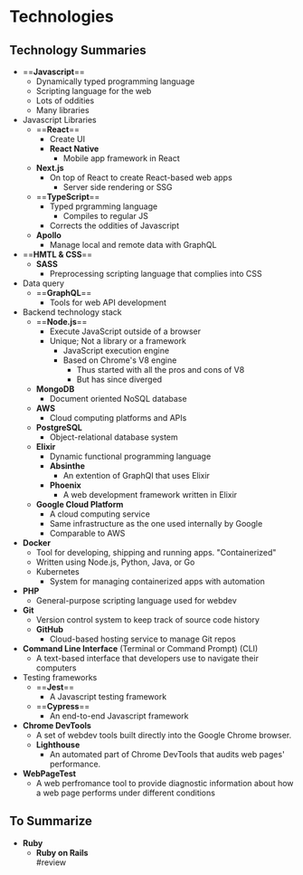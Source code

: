 # Technologies
## Technology Summaries
- ==**Javascript**==
	- Dynamically typed programming language
	- Scripting language for the web
	- Lots of oddities
	- Many libraries
- Javascript Libraries
	- ==**React**==
		- Create UI
		- **React Native**
			- Mobile app framework in React
	- **Next.js**
		- On top of React to create React-based web apps
			- Server side rendering or SSG
	- ==**TypeScript**==
		- Typed prgramming language
			- Compiles to regular JS
		- Corrects the oddities of Javascript
	- **Apollo**
		- Manage local and remote data with GraphQL
- ==**HMTL & CSS**==
	- **SASS**
		- Preprocessing scripting language that complies into CSS
- Data query
	- ==**GraphQL**==
		- Tools for web API development
- Backend technology stack
	- ==**Node.js**==
		- Execute JavaScript outside of a browser
		- Unique; Not a library or a framework
			- JavaScript execution engine
			- Based on Chrome's V8 engine
				- Thus started with all the pros and cons of V8
				- But has since diverged
	- **MongoDB**
		- Document oriented NoSQL database
	- **AWS**
		- Cloud computing platforms and APIs
	- **PostgreSQL**
		- Object-relational database system
	- **Elixir**
		- Dynamic functional programming language
		- **Absinthe**
			- An extention of GraphQl that uses Elixir
		- **Phoenix**
			- A web development framework written in Elixir
	- **Google Cloud Platform**
		- A cloud computing service
		- Same infrastructure as the one used internally by Google
		- Comparable to AWS
- **Docker**
	- Tool for developing, shipping and running apps. "Containerized"
	- Written using Node.js, Python, Java, or Go
	- Kubernetes
		- System for managing containerized apps with automation
- **PHP**
	- General-purpose scripting language used for webdev
- **Git**
	- Version control system to keep track of source code history
	- **GitHub**
		- Cloud-based hosting service to manage Git repos
- **Command Line Interface** (Terminal or Command Prompt) (CLI)
	- A text-based interface that developers use to navigate their computers
- Testing frameworks
	- ==**Jest**==
		- A Javascript testing framework
	- ==**Cypress**==
		- An end-to-end Javascript framework
- **Chrome DevTools**
	- A set of webdev tools built directly into the Google Chrome browser.
	- **Lighthouse**
		- An automated part of Chrome DevTools that audits web pages' performance.
- **WebPageTest**
	- A web perfromance tool to provide diagnostic information about how a web page performs under different conditions
## To Summarize
- **Ruby**
	- **Ruby on Rails**  
#review 